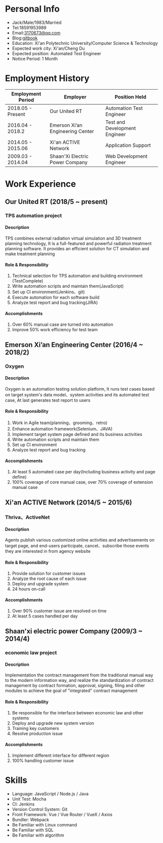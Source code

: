 # Personal Info

- Jack/Male/1983/Married
- Tel:18591953989
- Email:3170673@qq.com
- Blog:[gitbook](https://jackmeng.gitbook.io/note/)
- Education: Xi'an Polytechnic University/Computer Science & Technology
- Expected work city: Xi'an/Cheng Du
- Expected position: Automated Test Engineer
- Notice Period: 1 Month

# Employment History

| Employment Period | Employer                         | Position Held                 |
| ----------------- | -------------------------------- | ----------------------------- |
| 2018.05 - Present | Our United RT                    | Automation Test Engineer      |
| 2016.04 - 2018.2  | Emerson Xi’an Engineering Center | Test and Development Engineer |
| 2014.05 - 2015.06 | Xi'an ACTIVE Network             | Application Support           |
| 2009.03 - 2014.04 | Shaan'Xi Electric Power Company  | Web Development Engineer      |

# Work Experience

## Our United RT (2018/5 ~ present)

### TPS automation project

#### Description

TPS combines external radiation virtual simulation and 3D treatment planning technology, It is a full-featured and powerful radiation treatment planning software. It provides an efficient solution for CT simulation and make treatment planning

#### Role & Responsibility

1. Technical selection for TPS automation and building environment (TestComplete)
2. Write automation scripts and maintain them(JavaScript)
3. Set up CI environment(Jenkins、git)
4. Execute automation for each software build
5. Analyze test report and bug tracking(JIRA)

#### Accomplishments

1. Over 60% manual case are turned into automation
2. Improve 50% work efficiency for test team

## Emerson Xi’an Engineering Center (2016/4 ~ 2018/2)

### Oxygen

#### Description

Oxygen is an automation testing solution platform, It runs test cases based on target system's data model、system activities and its automated test case, At last generates test report to users

#### Role & Responsibility

1. Work in Agile team(planning、grooming、retro)
2. Enhance automation framework(Selenium、JAVA)
3. Implement target system page defined and its business activities
4. Write automation scripts and maintain them
5. Set up CI environment
6. Analyze test report and bug tracking

#### Accomplishments

1. At least 5 automated case per day(Including business activity and page define)
2. 100% coverage of core manual case, over 70% coverage of extension manual case

## Xi'an ACTIVE Network (2014/5 ~ 2015/6)

### Thriva、ActiveNet

#### Description

Agents publish various customized online activities and advertisements on target page, and end-users participate, cancel、subscribe those events they are interested in from agency website

#### Role & Responsibility

1. Provide solution for customer issues
2. Analyze the root cause of each issue
3. Deploy and upgrade system
4. 24 hours on-call

#### Accomplishments

1. Over 90% customer issue are resolved on time
2. At least 5 cases handled per day

## Shaan'xi electric power Company (2009/3 ~ 2014/4)

### economic law project

#### Description

Implementation the contract management from the traditional manual way to the modern information way, and realize the standardization of contract management by contract formation, approval, signing, filing and other modules to achieve the goal of "integrated" contract management

#### Role & Responsibility

1. Be responsible for the interface between economic law and other systems
2. Deploy and upgrade new system version
3. Training key customers
4. Resolve production issue

#### Accomplishments

1. Implement different interface for different region
2. 100% handling customer issue

# Skills

- Language: JavaScript / Node.js / Java
- Unit Test: Mocha
- CI: Jenkins
- Version Control System: Git
- Front Framework: Vue / Vue Router / VueX / Axios
- Bundler: Webpack
- Be Familiar with Linux command
- Be Familiar with SQL
- Be Familiar with algorithm
